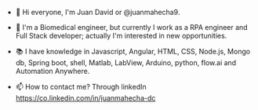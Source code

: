 - 👋 Hi everyone, I'm Juan David or @juanmahecha9.
- 👀 I'm a Biomedical engineer, but currently I work as a RPA engineer and Full Stack developer; actually I'm interested in new opportunities.
- 📚 I have knowledge in Javascript, Angular, HTML, CSS, Node.js, Mongo db, Spring boot, shell, Matlab, LabView, Arduino, python, flow.ai and Automation Anywhere.

- 📫 How to contact me? Through linkedIn https://co.linkedin.com/in/juanmahecha-dc
